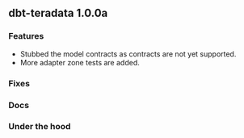 ## dbt-teradata 1.0.0a

### Features
* Stubbed the model contracts as contracts are not yet supported.
* More adapter zone tests are added. 
### Fixes

### Docs

### Under the hood
